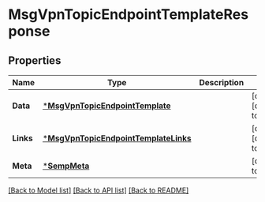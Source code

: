 # MsgVpnTopicEndpointTemplateResponse

## Properties
Name | Type | Description | Notes
------------ | ------------- | ------------- | -------------
**Data** | [***MsgVpnTopicEndpointTemplate**](MsgVpnTopicEndpointTemplate.md) |  | [optional] [default to null]
**Links** | [***MsgVpnTopicEndpointTemplateLinks**](MsgVpnTopicEndpointTemplateLinks.md) |  | [optional] [default to null]
**Meta** | [***SempMeta**](SempMeta.md) |  | [default to null]

[[Back to Model list]](../README.md#documentation-for-models) [[Back to API list]](../README.md#documentation-for-api-endpoints) [[Back to README]](../README.md)

